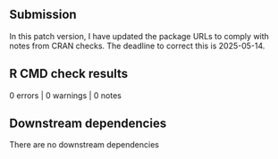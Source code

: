 ## Submission

In this patch version, I have updated the package URLs to comply with notes from CRAN checks. The deadline to correct this is 2025-05-14.


## R CMD check results

0 errors | 0 warnings | 0 notes


## Downstream dependencies

There are no downstream dependencies
